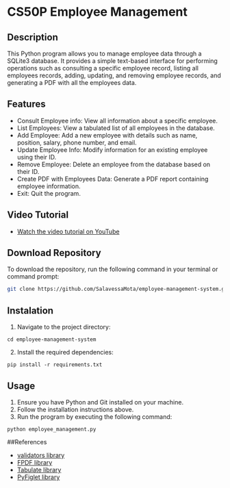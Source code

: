 # CS50P Employee Management

## Description

This Python program allows you to manage employee data through a SQLite3 database. It provides a simple text-based interface for performing operations such as consulting a specific employee record, listing all employees records, adding, updating, and removing employee records, and generating a PDF with all the employees data.

## Features

- Consult Employee info: View all information about a specific employee.
- List Employees: View a tabulated list of all employees in the database.
- Add Employee: Add a new employee with details such as name, position, salary, phone number, and email.
- Update Employee Info: Modify information for an existing employee using their ID.
- Remove Employee: Delete an employee from the database based on their ID.
- Create PDF with Employees Data: Generate a PDF report containing employee information.
- Exit: Quit the program.

## Video Tutorial

- [Watch the video tutorial on YouTube](https://www.youtube.com/watch?v=aDYLokSWBA0)

## Download Repository

To download the repository, run the following command in your terminal or command prompt:
```bash
git clone https://github.com/SalavessaMota/employee-management-system.git
```

## Instalation

1. Navigate to the project directory:
```
cd employee-management-system
```
2. Install the required dependencies:
```
pip install -r requirements.txt

```

## Usage

1. Ensure you have Python and Git installed on your machine.
2. Follow the installation instructions above.
3. Run the program by executing the following command:
```
python employee_management.py
```

##References

- [validators library](https://pypi.org/project/validators/)
- [FPDF library](https://pypi.org/project/fpdf/)
- [Tabulate library](https://pypi.org/project/tabulate/)
- [PyFiglet library](https://pypi.org/project/pyfiglet/)
